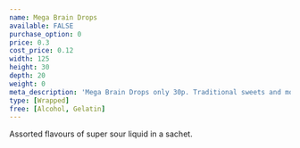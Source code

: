 ```yaml
---
name: Mega Brain Drops
available: FALSE
purchase_option: 0
price: 0.3
cost_price: 0.12
width: 125
height: 30
depth: 20
weight: 0
meta_description: 'Mega Brain Drops only 30p. Traditional sweets and more at Humbugs Confectionery Store. Specialists in satisfying your sweet tooth!'
type: [Wrapped]
free: [Alcohol, Gelatin]
---
```

Assorted flavours of super sour liquid in a sachet.
